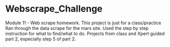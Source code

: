 # Webscrape_Challenge
Module 11 - Web scrape homework. This project is just for a class/practice 
Ran through the data scrape for the mars site. Used the step by step instruction for what to find/what to do.
Projects from class and Xpert guided part 2, especially step 5 of part 2.